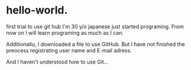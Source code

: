 # hello-world.
first trial to use git hub
I'm 30 y/o japanese just started programing.
From now on I will learn programing as much as I can.

Additionallu, I downloaded a file to use GitHub.
But I have not finished the preocess registrating user name and E-mail adress.

And I haven't understood how to use Git...
